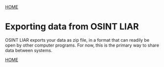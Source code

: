 <a href="/tutorials/">HOME</a>

# Exporting data from OSINT LIAR

OSINT LIAR exports your data as zip file, in a format that can readily be open by other computer programs. 
For now, this is the primary way to share data between systems. 

<a href="/tutorials/">HOME</a>
